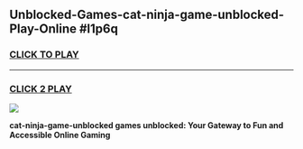
## Unblocked-Games-cat-ninja-game-unblocked-Play-Online #l1p6q
<h3>
<a href="https://news.freeplayer.one?title=cat-ninja-game-unblocked&ref=3">CLICK TO PLAY</a></h3>
<hr>

<h3>
<a href="https://news.freeplayer.one?title=cat-ninja-game-unblocked&ref=3">CLICK 2 PLAY</a>
  
</h3>

<a href="https://news.freeplayer.one?title=cat-ninja-game-unblocked&ref=3"><img src="https://clearcache.store/games.png"></a>


**cat-ninja-game-unblocked games unblocked: Your Gateway to Fun and Accessible Online Gaming**
